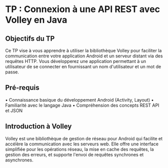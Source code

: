 # TP : Connexion à une API REST avec Volley en Java
## Objectifs du TP

Ce TP vise à vous apprendre à utiliser la bibliothèque Volley pour faciliter la communication entre
votre application Android et un serveur distant via des requêtes HTTP. Vous développerez une
application permettant à un utilisateur de se connecter en fournissant un nom d'utilisateur et un mot
de passe.

## Pré-requis
• Connaissance basique du développement Android (Activity, Layout)
• Familiarité avec le langage Java
• Compréhension des concepts REST API et JSON

## Introduction à Volley
Volley est une bibliothèque de gestion de réseau pour Android qui facilite et accélère la
communication avec les serveurs web. Elle offre une interface simplifiée pour les opérations réseau,
la mise en cache des requêtes, la gestion des erreurs, et supporte l'envoi de requêtes synchrones et
asynchrones.

